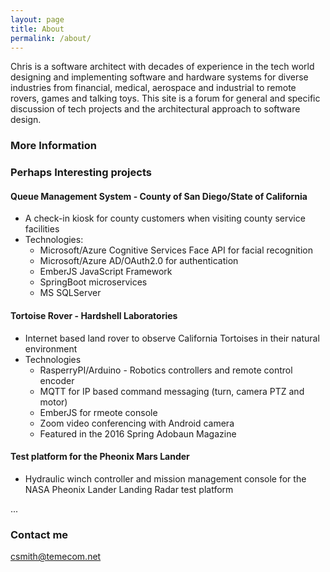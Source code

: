 ```yaml
---
layout: page
title: About
permalink: /about/
---
```


Chris is a software architect with decades of experience in the tech world designing and implementing software and hardware systems for diverse industries from financial, medical, aerospace and industrial to remote rovers, games and talking toys. This site is a forum for general and specific discussion of tech projects and the architectural approach to software design. 

### More Information

### Perhaps Interesting projects
#### Queue Management System - County of San Diego/State of California
  - A check-in kiosk for county customers when visiting county service facilities
  - Technologies:
    - Microsoft/Azure Cognitive Services Face API for facial recognition
    - Microsoft/Azure AD/OAuth2.0 for authentication
    - EmberJS JavaScript Framework
    - SpringBoot microservices
    - MS SQLServer
#### Tortoise Rover - Hardshell Laboratories
   - Internet based land rover to observe California Tortoises in their natural environment
   - Technologies
     - RasperryPI/Arduino - Robotics controllers and remote control encoder
     - MQTT for IP based command messaging (turn, camera PTZ and motor)
     - EmberJS for rmeote console
     - Zoom video conferencing with Android camera
     - Featured in the 2016 Spring Adobaun Magazine
#### Test platform for the Pheonix Mars Lander
  - Hydraulic winch controller and mission management console for the NASA Pheonix Lander Landing Radar test platform
  
  ...
### Contact me

[csmith@temecom.net](mailto:csmith@temecom.net)
